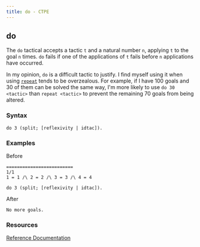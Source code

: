 ```yaml
---
title: do - CTPE
---
```


## do

The `do` tactical accepts a tactic `t` and a natural number `n`, applying `t` to the goal `n` times.
`do` fails if one of the applications of `t` fails before `n` applications have occurred.

In my opinion, `do` is a difficult tactic to justify. I find myself using it when using [`repeat`](/ctpe/Tacticals/repeat.html)
tends to be overzealous. For example, if I have 100 goals and 30 of them can be solved the same way,
I'm more likely to use `do 30 <tactic>` than `repeat <tactic>` to prevent the remaining 70 goals from
being altered.

### Syntax

```coq
do 3 (split; [reflexivity | idtac]).
```

### Examples

Before
```coq
=========================
1/1
1 = 1 /\ 2 = 2 /\ 3 = 3 /\ 4 = 4
```

```coq
do 3 (split; [reflexivity | idtac]).
```

After
```coq
No more goals.
```

### Resources

[Reference Documentation](https://coq.inria.fr/doc/master/refman/proof-engine/ltac.html#coq:tacn.do)
